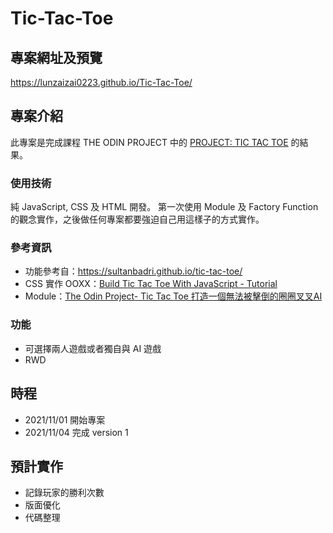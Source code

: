 # Tic-Tac-Toe
## 專案網址及預覽
https://lunzaizai0223.github.io/Tic-Tac-Toe/
## 專案介紹
此專案是完成課程 THE ODIN PROJECT 中的 [PROJECT: TIC TAC TOE](https://www.theodinproject.com/paths/full-stack-javascript/courses/javascript/lessons/tic-tac-toe) 的結果。
### 使用技術
純 JavaScript, CSS 及 HTML 開發。
第一次使用 Module 及 Factory Function 的觀念實作，之後做任何專案都要強迫自己用這樣子的方式實作。
### 參考資訊
- 功能參考自：https://sultanbadri.github.io/tic-tac-toe/
- CSS 實作 OOXX：[Build Tic Tac Toe With JavaScript - Tutorial](https://www.youtube.com/watch?v=Y-GkMjUZsmM)
- Module：[The Odin Project- Tic Tac Toe 打造一個無法被擊倒的圈圈叉叉AI](https://97ssps30212.medium.com/the-odin-project-tic-tac-toe-6844b372287b)

### 功能
- 可選擇兩人遊戲或者獨自與 AI 遊戲
- RWD
## 時程
- 2021/11/01 開始專案
- 2021/11/04 完成 version 1
## 預計實作
- 記錄玩家的勝利次數
- 版面優化
- 代碼整理
